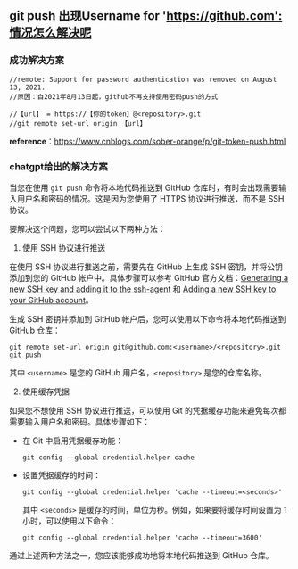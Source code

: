 ## git push 出现Username for 'https://github.com':情况怎么解决呢

### 成功解决方案

```
//remote: Support for password authentication was removed on August 13, 2021.
//原因：自2021年8月13日起，github不再支持使用密码push的方式

//【url】 = https://【你的token】@<repository>.git
//git remote set-url origin 【url】
```

**reference**：https://www.cnblogs.com/sober-orange/p/git-token-push.html



### chatgpt给出的解决方案

当您在使用 `git push` 命令将本地代码推送到 GitHub 仓库时，有时会出现需要输入用户名和密码的情况。这是因为您使用了 HTTPS 协议进行推送，而不是 SSH 协议。

要解决这个问题，您可以尝试以下两种方法：

1. 使用 SSH 协议进行推送

在使用 SSH 协议进行推送之前，需要先在 GitHub 上生成 SSH 密钥，并将公钥添加到您的 GitHub 帐户中。具体步骤可以参考 GitHub 官方文档：[Generating a new SSH key and adding it to the ssh-agent](https://docs.github.com/en/github/authenticating-to-github/generating-a-new-ssh-key-and-adding-it-to-the-ssh-agent) 和 [Adding a new SSH key to your GitHub account](https://docs.github.com/en/github/authenticating-to-github/adding-a-new-ssh-key-to-your-github-account)。

生成 SSH 密钥并添加到 GitHub 帐户后，您可以使用以下命令将本地代码推送到 GitHub 仓库：

```
git remote set-url origin git@github.com:<username>/<repository>.git
git push
```

其中 `<username>` 是您的 GitHub 用户名，`<repository>` 是您的仓库名称。

2. 使用缓存凭据

如果您不想使用 SSH 协议进行推送，可以使用 Git 的凭据缓存功能来避免每次都需要输入用户名和密码。具体步骤如下：

- 在 Git 中启用凭据缓存功能：

  ```
  git config --global credential.helper cache
  ```

- 设置凭据缓存的时间：

  ```
  git config --global credential.helper 'cache --timeout=<seconds>'
  ```

  其中 `<seconds>` 是缓存的时间，单位为秒。例如，如果要将缓存时间设置为 1 小时，可以使用以下命令：

  ```
  git config --global credential.helper 'cache --timeout=3600'
  ```

通过上述两种方法之一，您应该能够成功地将本地代码推送到 GitHub 仓库。

